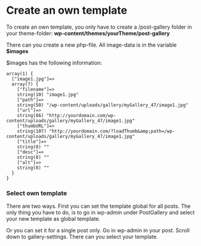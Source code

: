 # Create an own template

To create an own template, you only have to create a /post-gallery folder in your theme-folder:
**wp-content/themes/yourTheme/post-gallery**

There can you create a new php-file.
All image-data is in the variable **$images**

$images has the following information:

```
array(1) {
  ["image1.jpg"]=>
  array(7) {
    ["filename"]=>
    string(10) "image1.jpg"
    ["path"]=>
    string(50) "/wp-content/uploads/gallery/myGallery_47/image1.jpg"
    ["url"]=>
    string(86) "http://yourdomain.com/wp-content/uploads/gallery/myGallery_47/image1.jpg"
    ["thumbURL"]=>
    string(107) "http://yourdomain.com/?loadThumb&amp;path=/wp-content/uploads/gallery/myGallery_47/image1.jpg"
    ["title"]=>
    string(0) ""
    ["desc"]=>
    string(0) ""
    ["alt"]=>
    string(0) ""
  }
}
```

### Select own template

There are two ways. 
First you can set the template global for all posts.
The only thing you have to do, is to go in wp-admin under PostGallery and select your new template as global template.

Or you can set it for a single post only.
Go in wp-admin in your post.
Scroll down to gallery-settings. There can you select your template.

